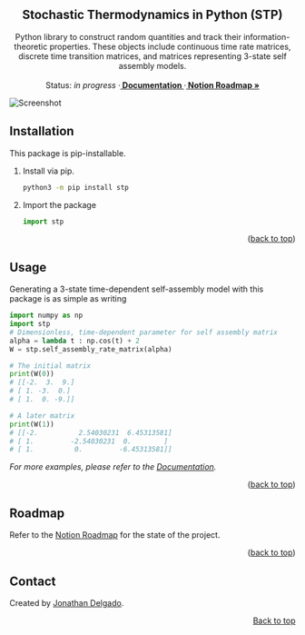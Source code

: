 <!-- Filename:      README.md -->
<!-- Author:        Jonathan Delgado -->
<!-- Description:   GitHub README -->

<!-- Header -->
<h2 align="center">Stochastic Thermodynamics in Python (STP)</h2>
  <p align="center">
    Python library to construct random quantities and track their information-theoretic properties. These objects include continuous time rate matrices, discrete time transition matrices, and matrices representing 3-state self assembly models.
    <br />
    <br />
    Status: <em>in progress</em>
    <!-- Documentation link -->
    ·<a href="https://stochastic-thermodynamics-in-python.readthedocs.io/en/latest/"><strong>
        Documentation
    </strong></a>
    <!-- Notion Roadmap link -->
    ·<a href="https://otanan.notion.site/01f791e958c04bfeaf33cd066f3971c1?v=2ca4c56ad7404d59b2bd751e3fcaaee6"><strong>
        Notion Roadmap »
    </strong></a>
  </p>
</div>


<!-- Project Demo -->
![Screenshot](https://jdelgado.net/images/stochastic-thermodynamics/typical-set.webp "Self Assembly Typical Set")
<!-- ![Screenshot](https://jdelgado.net/images/stochastic-thermodynamics/ts_hist_animation.gif "Self-Assembly State Histogram") -->


<!-- ## Table of contents
* [Contact](#contact)
* [Acknowledgments](#acknowledgments) -->


## Installation

This package is pip-installable.

1. Install via pip.
   ```sh
   python3 -m pip install stp
   ```
1. Import the package
   ```python
   import stp
   ```


<p align="right">(<a href="#readme-top">back to top</a>)</p>

## Usage

Generating a 3-state time-dependent self-assembly model with this package is as simple as writing
```python
import numpy as np
import stp
# Dimensionless, time-dependent parameter for self assembly matrix
alpha = lambda t : np.cos(t) + 2
W = stp.self_assembly_rate_matrix(alpha)

# The initial matrix
print(W(0))
# [[-2.  3.  9.]
# [ 1. -3.  0.]
# [ 1.  0. -9.]]

# A later matrix
print(W(1))
# [[-2.          2.54030231  6.45313581]
# [ 1.         -2.54030231  0.        ]
# [ 1.          0.         -6.45313581]]
```


_For more examples, please refer to the [Documentation]._

<p align="right">(<a href="#readme-top">back to top</a>)</p>

## Roadmap

Refer to the [Notion Roadmap] for the state of the project.

<p align="right">(<a href="#readme-top">back to top</a>)</p>

## Contact
Created by [Jonathan Delgado](https://jdelgado.net/).


<p align="right"><a href="#readme-top">Back to top</a></p>

[Notion Roadmap]: https://otanan.notion.site/01f791e958c04bfeaf33cd066f3971c1?v=2ca4c56ad7404d59b2bd751e3fcaaee6
[Documentation]: https://stochastic-thermodynamics-in-python.readthedocs.io/en/latest/